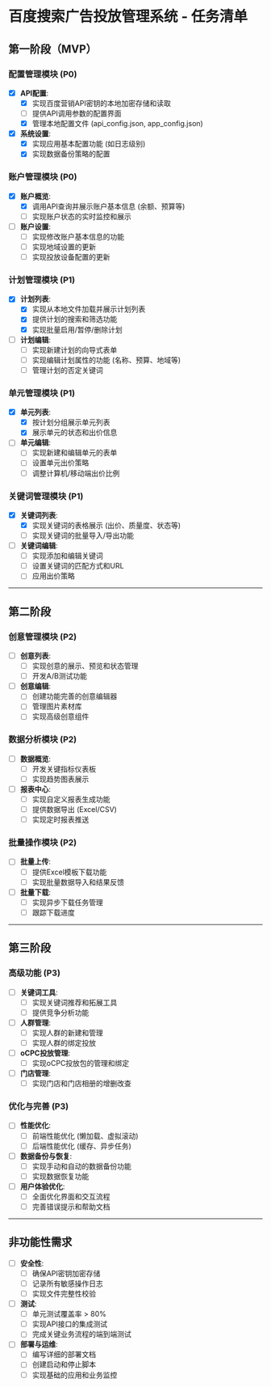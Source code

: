 # 百度搜索广告投放管理系统 - 任务清单

## 第一阶段（MVP）

### 配置管理模块 (P0)
- [x] **API配置**:
  - [x] 实现百度营销API密钥的本地加密存储和读取
  - [ ] 提供API调用参数的配置界面
  - [x] 管理本地配置文件 (api_config.json, app_config.json)
- [x] **系统设置**:
  - [x] 实现应用基本配置功能 (如日志级别)
  - [x] 实现数据备份策略的配置

### 账户管理模块 (P0)
- [x] **账户概览**:
  - [x] 调用API查询并展示账户基本信息 (余额、预算等)
  - [ ] 实现账户状态的实时监控和展示
- [ ] **账户设置**:
  - [ ] 实现修改账户基本信息的功能
  - [ ] 实现地域设置的更新
  - [ ] 实现投放设备配置的更新

### 计划管理模块 (P1)
- [x] **计划列表**:
  - [x] 实现从本地文件加载并展示计划列表
  - [x] 提供计划的搜索和筛选功能
  - [x] 实现批量启用/暂停/删除计划
- [ ] **计划编辑**:
  - [ ] 实现新建计划的向导式表单
  - [ ] 实现编辑计划属性的功能 (名称、预算、地域等)
  - [ ] 管理计划的否定关键词

### 单元管理模块 (P1)
- [x] **单元列表**:
  - [x] 按计划分组展示单元列表
  - [x] 展示单元的状态和出价信息
- [ ] **单元编辑**:
  - [ ] 实现新建和编辑单元的表单
  - [ ] 设置单元出价策略
  - [ ] 调整计算机/移动端出价比例

### 关键词管理模块 (P1)
- [x] **关键词列表**:
  - [x] 实现关键词的表格展示 (出价、质量度、状态等)
  - [ ] 实现关键词的批量导入/导出功能
- [ ] **关键词编辑**:
  - [ ] 实现添加和编辑关键词
  - [ ] 设置关键词的匹配方式和URL
  - [ ] 应用出价策略

---

## 第二阶段

### 创意管理模块 (P2)
- [ ] **创意列表**:
  - [ ] 实现创意的展示、预览和状态管理
  - [ ] 开发A/B测试功能
- [ ] **创意编辑**:
  - [ ] 创建功能完善的创意编辑器
  - [ ] 管理图片素材库
  - [ ] 实现高级创意组件

### 数据分析模块 (P2)
- [ ] **数据概览**:
  - [ ] 开发关键指标仪表板
  - [ ] 实现趋势图表展示
- [ ] **报表中心**:
  - [ ] 实现自定义报表生成功能
  - [ ] 提供数据导出 (Excel/CSV)
  - [ ] 实现定时报表推送

### 批量操作模块 (P2)
- [ ] **批量上传**:
  - [ ] 提供Excel模板下载功能
  - [ ] 实现批量数据导入和结果反馈
- [ ] **批量下载**:
  - [ ] 实现异步下载任务管理
  - [ ] 跟踪下载进度

---

## 第三阶段

### 高级功能 (P3)
- [ ] **关键词工具**:
  - [ ] 实现关键词推荐和拓展工具
  - [ ] 提供竞争分析功能
- [ ] **人群管理**:
  - [ ] 实现人群的新建和管理
  - [ ] 实现人群的绑定投放
- [ ] **oCPC投放管理**:
  - [ ] 实现oCPC投放包的管理和绑定
- [ ] **门店管理**:
  - [ ] 实现门店和门店相册的增删改查

### 优化与完善 (P3)
- [ ] **性能优化**:
  - [ ] 前端性能优化 (懒加载、虚拟滚动)
  - [ ] 后端性能优化 (缓存、异步任务)
- [ ] **数据备份与恢复**:
  - [ ] 实现手动和自动的数据备份功能
  - [ ] 实现数据恢复功能
- [ ] **用户体验优化**:
  - [ ] 全面优化界面和交互流程
  - [ ] 完善错误提示和帮助文档

---

## 非功能性需求

- [ ] **安全性**:
  - [ ] 确保API密钥加密存储
  - [ ] 记录所有敏感操作日志
  - [ ] 实现文件完整性校验
- [ ] **测试**:
  - [ ] 单元测试覆盖率 > 80%
  - [ ] 实现API接口的集成测试
  - [ ] 完成关键业务流程的端到端测试
- [ ] **部署与运维**:
  - [ ] 编写详细的部署文档
  - [ ] 创建启动和停止脚本
  - [ ] 实现基础的应用和业务监控
